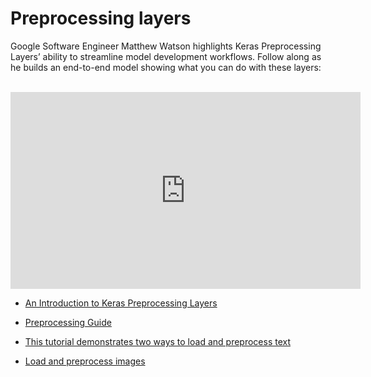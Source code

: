 # Preprocessing layers

Google Software Engineer Matthew Watson highlights Keras Preprocessing Layers’ ability to streamline model development workflows. Follow along as he builds an end-to-end model showing what you can do with these layers:

<br>

<iframe width="560" height="315" src="https://www.youtube-nocookie.com/embed/GVShIIh3_yE" title="YouTube video player" frameborder="0" allow="accelerometer; autoplay; clipboard-write; encrypted-media; gyroscope; picture-in-picture" allowfullscreen></iframe>

<br>

- [An Introduction to Keras Preprocessing Layers
](https://blog.tensorflow.org/2021/11/an-introduction-to-keras-preprocessing.html)

- [Preprocessing Guide](https://keras.io/guides/preprocessing_layers/)
- [This tutorial demonstrates two ways to load and preprocess text](https://www.tensorflow.org/tutorials/load_data/text)
- [Load and preprocess images](https://www.tensorflow.org/tutorials/load_data/images)